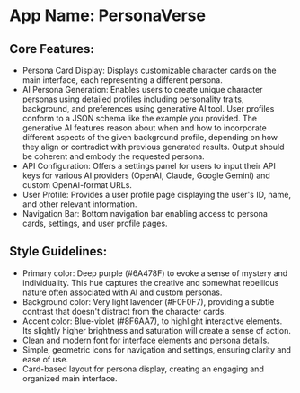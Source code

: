 # **App Name**: PersonaVerse

## Core Features:

- Persona Card Display: Displays customizable character cards on the main interface, each representing a different persona.
- AI Persona Generation: Enables users to create unique character personas using detailed profiles including personality traits, background, and preferences using generative AI tool. User profiles conform to a JSON schema like the example you provided. The generative AI features reason about when and how to incorporate different aspects of the given background profile, depending on how they align or contradict with previous generated results. Output should be coherent and embody the requested persona.
- API Configuration: Offers a settings panel for users to input their API keys for various AI providers (OpenAI, Claude, Google Gemini) and custom OpenAI-format URLs.
- User Profile: Provides a user profile page displaying the user's ID, name, and other relevant information.
- Navigation Bar: Bottom navigation bar enabling access to persona cards, settings, and user profile pages.

## Style Guidelines:

- Primary color: Deep purple (#6A478F) to evoke a sense of mystery and individuality. This hue captures the creative and somewhat rebellious nature often associated with AI and custom personas.
- Background color: Very light lavender (#F0F0F7), providing a subtle contrast that doesn't distract from the character cards.
- Accent color: Blue-violet (#8F6AA7), to highlight interactive elements. Its slightly higher brightness and saturation will create a sense of action.
- Clean and modern font for interface elements and persona details.
- Simple, geometric icons for navigation and settings, ensuring clarity and ease of use.
- Card-based layout for persona display, creating an engaging and organized main interface.